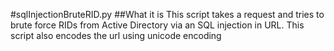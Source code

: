 #sqlInjectionBruteRID.py
##What it is
This script takes a request and tries to brute force RIDs from Active Directory via an SQL injection in URL.
This script also encodes the url using unicode encoding
